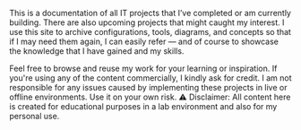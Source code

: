 This is a documentation of all IT projects that I’ve completed or am currently building. There are also upcoming projects that might caught my interest. I use this site to archive configurations, tools, diagrams, and concepts so that if I may need them again, I can easily refer — and of course to showcase the knowledge that I have gained and my skills.

Feel free to browse and reuse my work for your learning or inspiration. If you're using any of the content commercially, I kindly ask for credit. I am not responsible for any issues caused by implementing these projects in live or offline environments. Use it on your own risk.
⚠️ Disclaimer: All content here is created for educational purposes in a lab environment and also for my personal use. 

